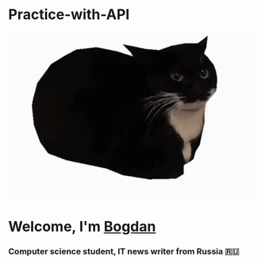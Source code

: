 # Practice-with-API
![](https://github.com/BogdanGryaznov/Practice-with-API/blob/main/maxwell-the-cat-maxwell.gif)
# Welcome, I'm [Bogdan](https://vk.com/bogdan24104)
### Computer science student, IT news writer from Russia 🇷🇺
